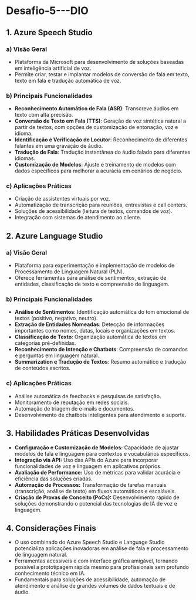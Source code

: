# Desafio-5---DIO
## 1. Azure Speech Studio

### a) Visão Geral
- Plataforma da Microsoft para desenvolvimento de soluções baseadas em inteligência artificial de voz.
- Permite criar, testar e implantar modelos de conversão de fala em texto, texto em fala e tradução automática de voz.

### b) Principais Funcionalidades
- **Reconhecimento Automático de Fala (ASR)**: Transcreve áudios em texto com alta precisão.
- **Conversão de Texto em Fala (TTS)**: Geração de voz sintética natural a partir de textos, com opções de customização de entonação, voz e idioma.
- **Identificação e Verificação de Locutor**: Reconhecimento de diferentes falantes em uma gravação de áudio.
- **Tradução de Fala**: Tradução instantânea do áudio falado para diferentes idiomas.
- **Customização de Modelos**: Ajuste e treinamento de modelos com dados específicos para melhorar a acurácia em cenários de negócio.

### c) Aplicações Práticas
- Criação de assistentes virtuais por voz.
- Automatização de transcrição para reuniões, entrevistas e call centers.
- Soluções de acessibilidade (leitura de textos, comandos de voz).
- Integração com sistemas de atendimento ao cliente.

## 2. Azure Language Studio

### a) Visão Geral
- Plataforma para experimentação e implementação de modelos de Processamento de Linguagem Natural (PLN).
- Oferece ferramentas para análise de sentimentos, extração de entidades, classificação de texto e compreensão de linguagem.

### b) Principais Funcionalidades
- **Análise de Sentimentos**: Identificação automática do tom emocional de textos (positivo, negativo, neutro).
- **Extração de Entidades Nomeadas**: Detecção de informações importantes como nomes, datas, locais e organizações em textos.
- **Classificação de Texto**: Organização automática de textos em categorias pré-definidas.
- **Reconhecimento de Intenção e Chatbots**: Compreensão de comandos e perguntas em linguagem natural.
- **Summarization e Tradução de Textos**: Resumo automático e tradução de conteúdos escritos.

### c) Aplicações Práticas
- Análise automática de feedbacks e pesquisas de satisfação.
- Monitoramento de reputação em redes sociais.
- Automação de triagem de e-mails e documentos.
- Desenvolvimento de chatbots inteligentes para atendimento e suporte.

## 3. Habilidades Práticas Desenvolvidas

- **Configuração e Customização de Modelos:** Capacidade de ajustar modelos de fala e linguagem para contextos e vocabulários específicos.
- **Integração via API:** Uso das APIs do Azure para incorporar funcionalidades de voz e linguagem em aplicativos próprios.
- **Avaliação de Performance:** Uso de métricas para validar acurácia e eficiência das soluções criadas.
- **Automação de Processos:** Transformação de tarefas manuais (transcrição, análise de texto) em fluxos automáticos e escaláveis.
- **Criação de Provas de Conceito (PoCs):** Desenvolvimento rápido de soluções demonstrando o potencial das tecnologias de IA de voz e linguagem.

## 4. Considerações Finais

- O uso combinado do Azure Speech Studio e Language Studio potencializa aplicações inovadoras em análise de fala e processamento de linguagem natural.
- Ferramentas acessíveis e com interface gráfica amigável, tornando possível a prototipagem rápida mesmo para profissionais sem profundo conhecimento técnico em IA.
- Fundamentais para soluções de acessibilidade, automação de atendimento e análise de grandes volumes de dados textuais e de áudio.
